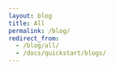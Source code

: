 ```yaml
---
layout: blog
title: All
permalink: /blog/
redirect_from:
  - /blog/all/
  - /docs/quickstart/blogs/
---
```

